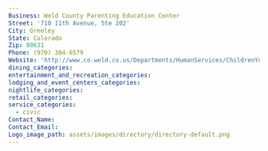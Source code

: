 ```yaml
---
Business: Weld County Parenting Education Center
Street: '710 11th Avenue, Ste 202'
City: Greeley
State: Colorado
Zip: 80631
Phone: (970) 304-6579
Website: 'http://www.co.weld.co.us/Departments/HumanServices/ChildrenYouthandFamilyServices/ChildWelfareServices/ParentingEducationCenter.html'
dining_categories:
entertainment_and_recreation_categories:
lodging_and_event_centers_categories:
nightlife_categories:
retail_categories:
service_categories:
  - civic
Contact_Name:
Contact_Email:
Logo_image_path: assets/images/directory/directory-default.png
---
```



